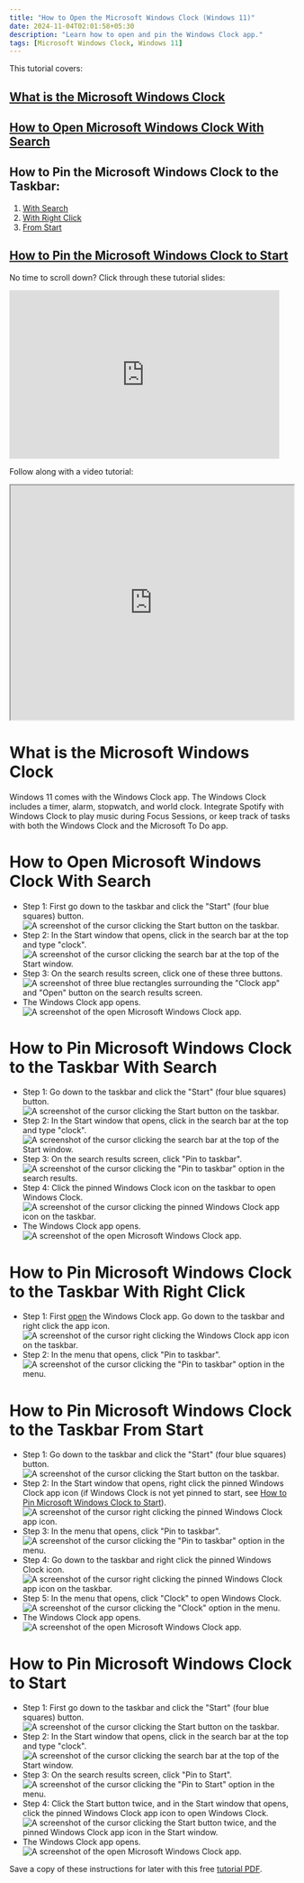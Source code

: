 ```yaml
---
title: "How to Open the Microsoft Windows Clock (Windows 11)"
date: 2024-11-04T02:01:58+05:30
description: "Learn how to open and pin the Windows Clock app."
tags: [Microsoft Windows Clock, Windows 11]
---
```

This tutorial covers:

## [What is the Microsoft Windows Clock](#1)

## [How to Open Microsoft Windows Clock With Search](#2)

## How to Pin the Microsoft Windows Clock to the Taskbar:
1. [With Search](#3)
2. [With Right Click](#4)
3. [From Start](#5)

## [How to Pin the Microsoft Windows Clock to Start](#6)

<p>No time to scroll down? Click through these tutorial slides:</p>
<iframe src="https://docs.google.com/presentation/d/1NavRehmKE0M23qxyE1OhqNpW-7nKd3YGbhSTN8O_1YI/embed?start=false&loop=false&delayms=3000" frameborder="0" width="480" height="299" allowfullscreen="true" mozallowfullscreen="true" webkitallowfullscreen="true"></iframe>

<br />

Follow along with a video tutorial:
<iframe class="BLOG_video_class" allowfullscreen="" youtube-src-id="KryhNAhSYOQ" width="100%" height="416" src="https://www.youtube.com/embed/KryhNAhSYOQ"></iframe>

<br />

<h1 id="1">What is the Microsoft Windows Clock</h1>

Windows 11 comes with the Windows Clock app. The Windows Clock includes a timer, alarm, stopwatch, and world clock. Integrate Spotify with Windows Clock to play music during Focus Sessions, or keep track of tasks with both the Windows Clock and the Microsoft To Do app. 

<h1 id="2">How to Open Microsoft Windows Clock With Search</h1>

* Step 1: First go down to the taskbar and click the "Start" (four blue squares) button. <div class="stepimage">![A screenshot of the cursor clicking the Start button on the taskbar.](blogstartbuttonedit.png "Click 'Start' ")</div>
* Step 2: In the Start window that opens, click in the search bar at the top and type "clock". <div class="stepimage">![A screenshot of the cursor clicking the search bar at the top of the Start window.](blogsearchbaredit.png "Search for 'clock' ")</div>
* Step 3: On the search results screen, click one of these three buttons. <div class="stepimage">![A screenshot of three blue rectangles surrounding the "Clock app" and "Open" button on the search results screen.](blogsearchclockresultsedit.png "Click one of these")</div>
* The Windows Clock app opens. <div class="stepimage">![A screenshot of the open Microsoft Windows Clock app.](blogopenedwindowsclock.png "The opened Windows Clock app")</div>

<h1 id="3">How to Pin Microsoft Windows Clock to the Taskbar With Search</h1>

* Step 1: Go down to the taskbar and click the "Start" (four blue squares) button. <div class="stepimage">![A screenshot of the cursor clicking the Start button on the taskbar.](blogstartbuttonedit.png "Click 'Start' ")</div>
* Step 2: In the Start window that opens, click in the search bar at the top and type "clock". <div class="stepimage">![A screenshot of the cursor clicking the search bar at the top of the Start window.](blogsearchbaredit.png "Search for 'clock' ")</div>
* Step 3: On the search results screen, click "Pin to taskbar". <div class="stepimage">![A screenshot of the cursor clicking the "Pin to taskbar" option in the search results.](blogsearchpintotaskbaredit.png "Click 'Pin to taskbar' ")</div>
* Step 4: Click the pinned Windows Clock icon on the taskbar to open Windows Clock. <div class="stepimage">![A screenshot of the cursor clicking the pinned Windows Clock app icon on the taskbar.](blogsearchpintotaskbaredit.png "Click the pinned app icon")</div>
* The Windows Clock app opens. <div class="stepimage">![A screenshot of the open Microsoft Windows Clock app.](blogopenedwindowsclock.png "The opened Windows Clock app")</div>

<h1 id="4">How to Pin Microsoft Windows Clock to the Taskbar With Right Click</h1>

* Step 1: First [open](#2) the Windows Clock app. Go down to the taskbar and right click the app icon. <div class="stepimage">![A screenshot of the cursor right clicking the Windows Clock app icon on the taskbar.](blogrightclicktopin1.png "Right click the app icon")</div>
* Step 2: In the menu that opens, click "Pin to taskbar". <div class="stepimage">![A screenshot of the cursor clicking the "Pin to taskbar" option in the menu.](blogrightclicktopin2.png "Click 'Pin to taskbar' ")</div>

<h1 id="5">How to Pin Microsoft Windows Clock to the Taskbar From Start</h1>

* Step 1: Go down to the taskbar and click the "Start" (four blue squares) button. <div class="stepimage">![A screenshot of the cursor clicking the Start button on the taskbar.](blogstartbuttonedit.png "Click 'Start' ")</div>
* Step 2: In the Start window that opens, right click the pinned Windows Clock app icon (if Windows Clock is not yet pinned to start, see [How to Pin Microsoft Windows Clock to Start](#6)). <div class="stepimage">![A screenshot of the cursor right clicking the pinned Windows Clock app icon.](blogrightclickfromstart1edit.png "Right click the pinned app icon")</div>
* Step 3: In the menu that opens, click "Pin to taskbar". <div class="stepimage">![A screenshot of the cursor clicking the "Pin to taskbar" option in the menu.](blogrightclickfromstart2edit.png "Click 'Pin to taskbar' ")</div>
* Step 4: Go down to the taskbar and right click the pinned Windows Clock icon. <div class="stepimage">![A screenshot of the cursor right clicking the pinned Windows Clock app icon on the taskbar.](blogrightclickfromstart3edit.png "Right click the pinned Windows Clock app icon")</div>
* Step 5: In the menu that opens, click "Clock" to open Windows Clock. <div class="stepimage">![A screenshot of the cursor clicking the "Clock" option in the menu.](blogrightclickfromstart5edit.png "Click 'Clock' ")</div>
* The Windows Clock app opens. <div class="stepimage">![A screenshot of the open Microsoft Windows Clock app.](blogopenedwindowsclock.png "The opened Windows Clock app")</div>

<h1 id="6">How to Pin Microsoft Windows Clock to Start</h1>

* Step 1: First go down to the taskbar and click the "Start" (four blue squares) button. <div class="stepimage">![A screenshot of the cursor clicking the Start button on the taskbar.](blogstartbuttonedit.png "Click 'Start' ")</div>
* Step 2: In the Start window that opens, click in the search bar at the top and type "clock". <div class="stepimage">![A screenshot of the cursor clicking the search bar at the top of the Start window.](blogsearchbaredit.png "Search for 'clock' ")</div>
* Step 3: On the search results screen, click "Pin to Start". <div class="stepimage">![A screenshot of the cursor clicking the "Pin to Start" option in the menu.](blogsearchpintostartedit.png "Click 'Pin to start' ")</div>
* Step 4: Click the Start button twice, and in the Start window that opens, click the pinned Windows Clock app icon to open Windows Clock. <div class="stepimage">![A screenshot of the cursor clicking the Start button twice, and the pinned Windows Clock app icon in the Start window.](blogsearchpintostartedit.png "Click the pinned Windows Clock app icon")</div>
* The Windows Clock app opens. <div class="stepimage">![A screenshot of the open Microsoft Windows Clock app.](blogsearchpintostart2edit.png "The opened Windows Clock app")</div>

Save a copy of these instructions for later with this free [tutorial PDF](https://drive.google.com/file/d/1GdcziAlbasAc5jn_g1OZgqEK4ahJ4AOM/view?usp=sharing).

<br />







